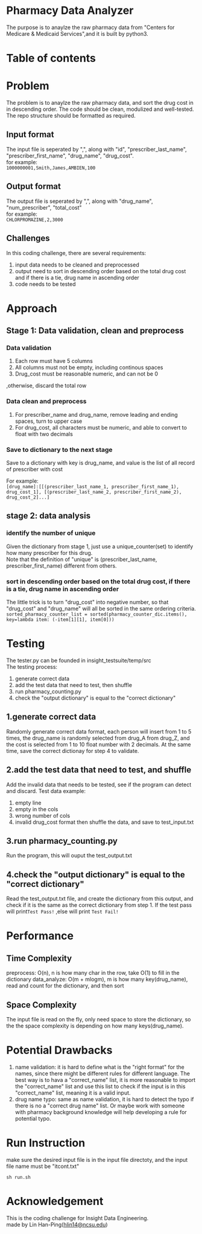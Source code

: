 
# Pharmacy Data Analyzer

The purpose is to anaylze the raw pharmacy data from "Centers for Medicare & Medicaid Services",and it is built by python3.<br />

# Table of contents

# Problem
The problem is to anaylze the raw pharmacy data, and sort the drug cost in in descending order. The code should be clean, modulized and well-tested. The repo structure should be formatted as required.

## Input format
The input file is seperated by ",", along with "id", "prescriber_last_name", "prescriber_first_name", "drug_name", "drug_cost".<br />
for example:<br />
`1000000001,Smith,James,AMBIEN,100`<br />

## Output format
The output file is seperated by ",", along with "drug_name", "num_prescriber", "total_cost"<br />
for example:<br />
`CHLORPROMAZINE,2,3000
`
## Challenges
In this coding challenge, there are several requirements:
  1. input data needs to be cleaned and preprocessed
  2. output need to sort in descending order based on the total drug cost and if there is a tie, drug name in ascending order
  3. code needs to be tested


# Approach
## Stage 1: Data validation, clean and preprocess
### Data validation
  1. Each row must have 5 columns
  2. All columns must not be empty, including continous spaces
  3. Drug_cost must be reasonable numeric, and can not be 0

,otherwise, discard the total row<br />

### Data clean and preprocess
  1. For prescriber_name and drug_name, remove leading and ending spaces, turn to upper case
  2. For drug_cost, all characters must be numeric, and able to convert to float with two decimals
  
### Save to dictionary to the next stage
Save to a dictionary with key is drug_name, and value is the list of all record of prescriber with cost<br />

For example:<br />
`
[drug_name]:[[(prescriber_last_name_1, prescriber_first_name_1), drug_cost_1], [(prescriber_last_name_2, prescriber_first_name_2), drug_cost_2]...]
`
  
## stage 2: data analysis
### identify the number of unique 
Given the dictionary from stage 1, just use a unique_counter(set) to identify how many prescriber for this drug.<br />
Note that the definition of "unique" is (prescriber_last_name, prescriber_first_name) different from others.

### sort in descending order based on the total drug cost, if there is a tie, drug name in ascending order
The little trick is to turn "drug_cost" into negative number, so that "drug_cost" and "drug_name" will all be sorted in the same ordering criteria.<br />
`sorted_pharmacy_counter_list = sorted(pharmacy_counter_dic.items(), key=lambda item: (-item[1][1], item[0]))`

# Testing
The tester.py can be founded in insight_testsuite/temp/src<br />
The testing process:
1. generate correct data
2. add the test data that need to test, then shuffle
3. run pharmacy_counting.py
4. check the "output dictionary" is equal to the "correct dictionary"

## 1.generate correct data
Randomly generate correct data format, each person will insert from 1 to 5 times, the drug_name is randomly selected from drug_A from drug_Z, and the cost is selected from 1 to 10 float number with 2 decimals. At the same time, save the correct dictionay for step 4 to validate.

## 2.add the test data that need to test, and shuffle
Add the invalid data that needs to be tested, see if the program can detect and discard. Test data example:
1. empty line
2. empty in the cols
3. wrong number of cols
4. invalid drug_cost format
then shuffle the data, and save to test_input.txt

## 3.run pharmacy_counting.py
Run the program, this will ouput the test_output.txt

## 4.check the "output dictionary" is equal to the "correct dictionary"
Read the test_output.txt file, and create the dictionary from this output, and check if it is the same as the correct dictionary from step 1. If the test pass will print`Test Pass!`
	,else will print `Test Fail!`


# Performance
## Time Complexity
preprocess: O(n), n is how many char in the row, take O(1) to fill in the dictionary
data_analyze: O(m + mlogm), m is how many key(drug_name), read and count for the dictionary, and then sort

## Space Complexity
The input file is read on the fly, only need space to store the dictionary, so the the space complexity is depending on how many keys(drug_name). 

# Potential Drawbacks
1. name validation: it is hard to define what is the "right format" for the names, since there might be different rules for different language. The best way is to hava a "correct_name" list, it is more reasonable to import the "correct_name" list and use this list to check if the input is in this "correct_name" list, meaning it is a valid input.
2. drug name typo: same as name validation, it is hard to detect the typo if there is no a "correct drug name" list. Or maybe work with someone with pharmacy background knowledge will help developing a rule for potential typo.


# Run Instruction
make sure the desired input file is in the input file directoty, and the input file name must be "itcont.txt"

`sh run.sh`

# Acknowledgement
This is the coding challenge for Insight Data Engineering.<br />
made by Lin Han-Ping(hlin14@ncsu.edu)
